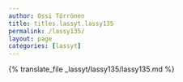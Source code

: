 ```yaml
---
author: Ossi Törrönen
title: titles.lassyt.lassy135
permalink: /lassy135/
layout: page
categories: [lassyt]
---
```

{% translate_file _lassyt/lassy135/lassy135.md %}
